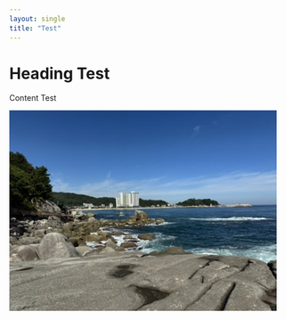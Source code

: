 ```yaml
---
layout: single
title: "Test"
---
```


# Heading Test

Content Test

![Sample Image](../images/3C882FBA-7F92-4303-B9E7-17B345797CFC_4_5005_c.png)